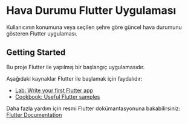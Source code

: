 # Hava Durumu Flutter Uygulaması

Kullanıcının konumuna veya seçilen şehre göre güncel hava durumunu gösteren Flutter uygulaması.

## Getting Started

Bu proje Flutter ile yapılmış bir başlangıç uygulamasıdır.

Aşağıdaki kaynaklar Flutter ile başlamak için faydalıdır:

- [Lab: Write your first Flutter app](https://docs.flutter.dev/get-started/codelab)
- [Cookbook: Useful Flutter samples](https://docs.flutter.dev/cookbook)

Daha fazla yardım için resmi Flutter dokümantasyonuna bakabilirsiniz:  
[Flutter Documentation](https://docs.flutter.dev/)
